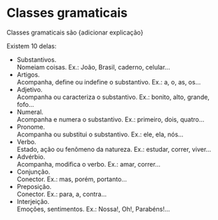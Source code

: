 # Classes gramaticais

Classes gramaticais são {adicionar explicação}

Existem 10 delas:
- Substantivos.<br> 
Nomeiam coisas. Ex.: João, Brasil, caderno, celular...
- Artigos.<br>
Acompanha, define ou indefine o substantivo. Ex.: a, o, as, os...
- Adjetivo.<br>
Acompanha ou caracteriza o substantivo. Ex.: bonito, alto, grande, fofo...
- Numeral.<br>
Acompanha e numera o substantivo. Ex.: primeiro, dois, quatro...
- Pronome.<br>
Acompanha ou substitui o substantivo. Ex.: ele, ela, nós...
- Verbo.<br>
Estado, ação ou fenômeno da natureza. Ex.: estudar, correr, viver...
- Advérbio.<br>
Acompanha, modifica o verbo. Ex.: amar, correr...
- Conjunção.<br>
Conector. Ex.: mas, porém, portanto...
- Preposição.<br>
Conector. Ex.: para, a, contra...
- Interjeição.<br>
Emoções, sentimentos. Ex.: Nossa!, Oh!, Parabéns!...
